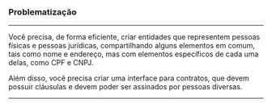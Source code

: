 ### Problematização
---
Você precisa, de forma eficiente, criar entidades que representem pessoas físicas e pessoas jurídicas, compartilhando alguns elementos em comum, tais como nome e endereço, mas com elementos específicos de cada uma delas, como CPF e CNPJ.

Além disso, você precisa criar uma interface para contratos, que devem possuir cláusulas e devem poder ser assinados por pessoas diversas.

---